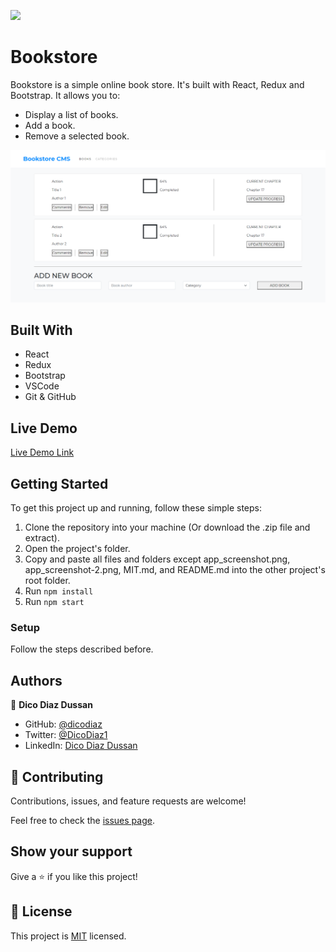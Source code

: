 ![](https://img.shields.io/badge/Microverse-blueviolet)

# Bookstore

Bookstore is a simple online book store. It's built with React, Redux and Bootstrap. It allows you to:

- Display a list of books.
- Add a book.
- Remove a selected book.

![screenshot](./app_screenshot.png)

## Built With

- React
- Redux
- Bootstrap
- VSCode
- Git & GitHub

## Live Demo

[Live Demo Link](https://dicodiaz.me/bookstore/)

## Getting Started

To get this project up and running, follow these simple steps:

1. Clone the repository into your machine (Or download the .zip file and extract).
2. Open the project's folder.
3. Copy and paste all files and folders except app_screenshot.png, app_screenshot-2.png, MIT.md, and README.md into the other project's root folder.
4. Run `npm install`
5. Run `npm start`

### Setup

Follow the steps described before.

## Authors

👤 **Dico Diaz Dussan**

- GitHub: [@dicodiaz](https://github.com/dicodiaz)
- Twitter: [@DicoDiaz1](https://twitter.com/DicoDiaz1)
- LinkedIn: [Dico Diaz Dussan](https://www.linkedin.com/in/dico-diaz-dussan-476106a6/)

## 🤝 Contributing

Contributions, issues, and feature requests are welcome!

Feel free to check the [issues page](../../issues/).

## Show your support

Give a ⭐️ if you like this project!

## 📝 License

This project is [MIT](./MIT.md) licensed.
